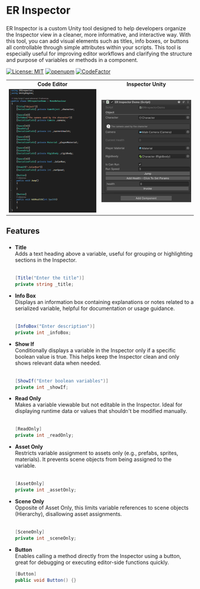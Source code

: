<h1 align="left">ER Inspector</h1>

###

<p align="left">ER Inspector is a custom Unity tool designed to help developers organize the Inspector view in a cleaner, more informative, and interactive way. With this tool, you can add visual elements such as titles, info boxes, or buttons all controllable through simple attributes within your scripts. This tool is especially useful for improving editor workflows and clarifying the structure and purpose of variables or methods in a component.</p>

[![License: MIT](https://img.shields.io/badge/License-MIT-yellow.svg)](https://opensource.org/licenses/MIT)
[![openupm](https://img.shields.io/npm/v/com.edenrompas.er-inspector?label=openupm&registry_uri=https://package.openupm.com)](https://openupm.com/packages/com.edenrompas.er-inspector/)
[![CodeFactor](https://www.codefactor.io/repository/github/edenrompas/er-inspector/badge)](https://www.codefactor.io/repository/github/edenrompas/er-inspector)

<p align="center">
  <table>
    <tr>
      <td align="center"><strong>Code Editor</strong></td>
      <td align="center"><strong>Inspector Unity</strong></td>
    </tr>
    <tr>
      <td align="center">
        <img src="Assets/Images/documentation-1.png" alt="Preview 1" width="300"/>
      </td>
      <td align="center">
        <img src="Assets/Images/documentation-2.png" alt="Preview 2" width="300"/>
      </td>
    </tr>
  </table>
</p>

###

<h2 align="left">Features</h2>

###

<ul align="left">
  <li><strong>Title</strong><br>Adds a text heading above a variable, useful for grouping or highlighting sections in the Inspector.</li><br>
  
  ```csharp
  [Title("Enter the title")]
  private string _title;
  ```
  <li><strong>Info Box</strong><br>Displays an information box containing explanations or notes related to a serialized variable, helpful for documentation or usage guidance.</li><br>
  
  ```csharp
  [InfoBox("Enter description")]
  private int _infoBox;
  ```
  <li><strong>Show If</strong><br>Conditionally displays a variable in the Inspector only if a specific boolean value is true. This helps keep the Inspector clean and only shows relevant data when needed.</li><br>
  
  ```csharp
  [ShowIf("Enter boolean variables")]
  private int _showIf;
  ```
  <li><strong>Read Only</strong><br>Makes a variable viewable but not editable in the Inspector. Ideal for displaying runtime data or values that shouldn't be modified manually.</li><br>

  ```csharp
  [ReadOnly]
  private int _readOnly;
  ```
  <li><strong>Asset Only</strong><br>Restricts variable assignment to assets only (e.g., prefabs, sprites, materials). It prevents scene objects from being assigned to the variable.</li><br>

  ```csharp
  [AssetOnly]
  private int _assetOnly;
  ```
  <li><strong>Scene Only</strong><br>Opposite of Asset Only, this limits variable references to scene objects (Hierarchy), disallowing asset assignments.</li><br>
  
  ```csharp
  [SceneOnly]
  private int _sceneOnly;
  ```
  <li><strong>Button</strong><br>Enables calling a method directly from the Inspector using a button, great for debugging or executing editor-side functions quickly.</li>

  ```csharp
  [Button]
  public void Button() {}
  ```
</ul>

###
